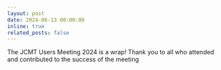 ```yaml
---
layout: post
date: 2024-06-13 00:00:00
inline: true
related_posts: false
---
```


The JCMT Users Meeting 2024 is a wrap! Thank you to all who attended and contributed to the success of the meeting